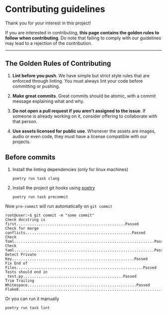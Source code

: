 # Contributing guidelines

Thank you for your interest in this project!

If you are interested in contributing, **this page contains the golden rules to follow when contributing**. Do note that
failing to comply with our guidelines may lead to a rejection of the contribution.

***

## The Golden Rules of Contributing

1. **Lint before you push**. We have simple but strict style rules that are enforced through linting. You must always
   lint your code before committing or pushing.

2. **Make great commits**. Great commits should be atomic, with a commit message explaining what and why.

3. **Do not open a pull request if you aren't assigned to the issue**. If someone is already working on it, consider
   offering to collaborate with that person.

4. **Use assets licensed for public use**. Whenever the assets are images, audio or even code, they must have a license
   compatible with our projects.

## Before commits

1. Install the linting dependencies (only for linux machines)
   ```shell
   poetry run task clang
   ```
2. Install the project git hooks using [poetry]
   ```shell
   poetry run task precommit
   ```

Now `pre-commit` will run automatically on `git commit`

```console
root@user:~$ git commit -m "some commit"
Check docstring is first.................................................Passed
Check for merge conflicts................................................Passed
Check Toml...............................................................Passed
Check Yaml...............................................................Passed
Detect Private Key.......................................................Passed
Fix End of Files.........................................................Passed
Tests should end in _test.py.............................................Passed
Trim Trailing Whitespace.................................................Passed
Flake8...................................................................Passed
```

Or you can run it manually

```shell
poetry run task lint
```

[flake8]: https://flake8.pycqa.org/en/latest/

[pre-commit]: https://pre-commit.com/

[poetry]: https://python-poetry.org/
